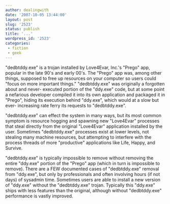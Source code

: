 ```yaml
---
author: dealingwith
date: '2007-10-05 13:44:00'
layout: post
slug: '2523'
status: publish
title: '...'
wordpress_id: '2523'
categories:
 - fiction
 - geek
---
```


"dedbtddy.exe" is a trojan installed by Love4Evar, Inc.'s "Prego" app, popular
in the late 90's and early 00's. The "Prego" app was, among other things,
supposed to free up resources on your computer so users could "focus on more
important things." "dedbtddy.exe" was originally a forgotten about and never-
executed portion of the "ddy.exe" code, but at some point a nefarious
developer compiled it into its own application and packaged it in "Prego",
hiding its execution behind "ddy.exe", which would at a slow but ever-
increasing rate ferry its requests to "dedbtddy.exe".

"dedbtddy.exe" can effect the system in many ways, but its most common symptom
is resource hogging and spawning new "Love4Evar" processes that steal directly
from the original "Love4Evar" application installed by the user. Sometimes
"dedbtddy.exe" processes exist at lower levels, not stealing many machine
resources, but attempting to interfere with the process threads of more
"productive" applications like Life, Happy, and Survive.

"dedbtddy.exe" is typically impossible to remove without removing the entire
"ddy.exe" portion of the "Prego" app (which in turn is impossible to remove).
There are a FEW documented cases of "dedbtddy.exe" removal from "ddy.exe", but
only by professionals and often involving hours (if not days) of sysadmin
time. Sometimes users are able to install a new version of "ddy.exe" without
the "dedbtddy.exe" trojan. Typically this "ddy.exe" ships with less features
than the original, although without "dedbtddy.exe" performance is vastly
improved.

